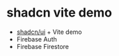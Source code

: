 # shadcn vite demo

- [shadcn/ui](https://ui.shadcn.com/) + Vite demo
- Firebase Auth
- Firebase Firestore
